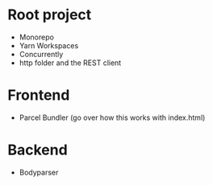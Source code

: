 # Root project

- Monorepo
- Yarn Workspaces
- Concurrently
- http folder and the REST client

# Frontend

- Parcel Bundler (go over how this works with index.html)

# Backend

- Bodyparser
